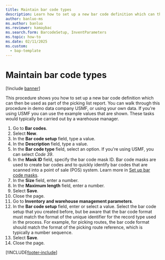 ```yaml
---
title: Maintain bar code types
description: Learn how to set up a new bar code definition which can then be used as part of the picking list report, including a step-by-step process. 
author: banluo-ms
ms.author: banluo
ms.reviewer: kamaybac
ms.search.form: BarcodeSetup, InventParameters
ms.topic: how-to
ms.date: 02/11/2025
ms.custom: 
  - bap-template
---
```


# Maintain bar code types

[!include [banner](../../includes/banner.md)]

This procedure shows you how to set up a new bar code definition which can then be used as part of the picking list report. You can walk through this procedure in demo data company USMF, or using your own data. If you're using USMF you can use the example values that are shown. These tasks would typically be carried out by a warehouse manager.

1. Go to **Bar codes**.
1. Select **New**.
1. In the **Bar code setup** field, type a value.
1. In the **Description** field, type a value.
1. In the **Bar code type** field, select an option. If you're using USMF, you can select *Code 39*.
1. In the **Mask ID** field, specify the bar code mask ID. Bar code masks are used to create bar codes and to quickly identify bar codes that are scanned into a point of sale (POS) system. Learn more in [Set up bar code masks](../../../commerce/set-up-bar-code-masks.md).
1. In the **Size** field, enter a number.
1. In the **Maximum length** field, enter a number.
1. Select **Save**.
1. Close the page.
1. Go to **Inventory and warehouse management parameters**.
1. In the **Bar code setup** field, enter or select a value. Select the bar code setup that you created before, but be aware that the bar code format must match the format of the unique identifier for the record type used in the process. For example, for picking routes, the bar code format should match the format of the picking route reference, which is typically a number sequence.  
1. Select **Save**.
1. Close the page.

[!INCLUDE[footer-include](../../../includes/footer-banner.md)]
